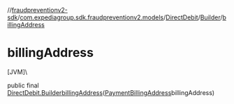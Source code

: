 //[fraudpreventionv2-sdk](../../../../index.md)/[com.expediagroup.sdk.fraudpreventionv2.models](../../index.md)/[DirectDebit](../index.md)/[Builder](index.md)/[billingAddress](billing-address.md)

# billingAddress

[JVM]\

public final [DirectDebit.Builder](index.md)[billingAddress](billing-address.md)([PaymentBillingAddress](../../-payment-billing-address/index.md)billingAddress)

